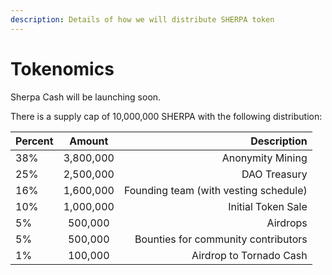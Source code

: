 ```yaml
---
description: Details of how we will distribute SHERPA token
---
```


# Tokenomics

Sherpa Cash will be launching soon.

There is a supply cap of 10,000,000 SHERPA with the following distribution:

| Percent | Amount | Description |
| :--- | :---: | ---: |
| 38% | 3,800,000 | Anonymity Mining |
| 25% | 2,500,000 | DAO Treasury |
| 16% | 1,600,000 | Founding team \(with vesting schedule\) |
| 10% | 1,000,000 | Initial Token Sale |
| 5% | 500,000 | Airdrops |
| 5% | 500,000 | Bounties for community contributors |
| 1% | 100,000 | Airdrop to Tornado Cash |



